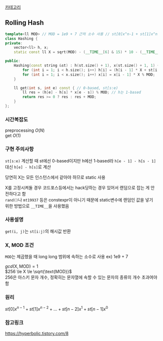 [카테고리](/README.md)
## Rolling Hash
```cpp
template<ll MOD> // MOD = 1e9 + 7 근처 소수 사용 // st[0]x^n-1 + st[1]x^n-2 + ... + st[n - 2]x^1 + st[n - 1]x^0
class Hashing {
private:
    vector<ll> h, x;
    static const ll X = sqrt(MOD) - (__TIME__[6] & 15) * 10 - (__TIME__[7] & 15);

public:
    Hashing(const string &st) : h(st.size() + 1), x(st.size() + 1, 1) {
        for (int i = 1; i < h.size(); i++) h[i] = (h[i - 1] * X + st[i - 1]) % MOD; 
        for (int i = 1; i < x.size(); i++) x[i] = x[i - 1] * X % MOD;
    }

    ll get(int s, int e) const { // 0-based, st[s:e)
        ll res = (h[e] - h[s] * x[e - s]) % MOD; // h는 1-based
        return res >= 0 ? res : res + MOD;
    }
};
```
### 시간복잡도
preprocessing $O(N)$   
get $O(1)$   

### 구현 주의사항
`st[s:e)` 계산할 때 st에선 0-based이지만 h에선 1-based라 `h[e - 1] - h[s - 1]` 대신 `h[e] - h[s]`로 계산   

당연히 X는 모든 인스턴스에서 같아야 하므로 static 사용   

X를 고정시켜둘 경우 코드포스등에서는 hack당하는 경우 있어서 랜덤으로 잡는 게 안전하다고 함   
`rand()`나 `mt19937` 등은 constexpr이 아니기 때문에 static변수에 랜덤인 값을 넣기 위한 방법으로 `__TIME__`을 사용했음   

### 사용설명
`get(i, j)`는 `st[i:j)`의 해시값 반환   

### X, MOD 조건
`MOD`는 제곱했을 때 long long 범위에 속하는 소수로 사용 ex) 1e9 + 7   

$gcd(\text{X}, \text{MOD}) = 1$   
$256 \le X \le \sqrt{\text{MOD}}$   
256은 아스키 문자 개수, 정확히는 문자열에 속할 수 있는 문자의 종류의 개수 초과여야 함

<!-- ### 문제
[]() -->

### 원리
$st[0]x^{n-1} + st[1]x^{n-2} + ... + st[n - 2]x^1 + st[n - 1]x^0$   

### 참고링크
https://hyperbolic.tistory.com/8   